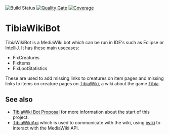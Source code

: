 ![Build Status](https://github.com/benjaminkomen/TibiaWikiBot/workflows/Build/badge.svg)
[![Quality Gate](https://sonarcloud.io/api/project_badges/measure?project=com.onlaika%3ATibiaWikiBot&metric=alert_status)](https://sonarcloud.io/dashboard?id=com.onlaika%3ATibiaWikiBot)
[![Coverage](https://sonarcloud.io/api/project_badges/measure?project=com.onlaika%3ATibiaWikiBot&metric=coverage)](https://sonarcloud.io/dashboard?id=com.onlaika%3ATibiaWikiBot)

# TibiaWikiBot

TibiaWikiBot is a MediaWiki bot which can be run in IDE's such as Eclipse or IntelliJ. It has these main usecases:
- FixCreatures
- FixItems
- FixLootStatistics

These are used to add missing links to creatures on item pages and missing links to items on creature pages
 on [TibiaWiki](https://tibia.fandom.com), a wiki about the game [Tibia](https://www.tibia.com).
 

## See also
- [TibiaWiki Bot Proposal](http://tibia.fandom.com/wiki/User:Bennie/Bot_Proposal) for more information about the start
 of this project.
- [TibiaWikiApi](https://github.com/benjaminkomen/TibiaWikiApi) which is used to communicate with the wiki,
 using [jwiki](https://github.com/benjaminkomen/jwiki) to interact with the MediaWiki API.

